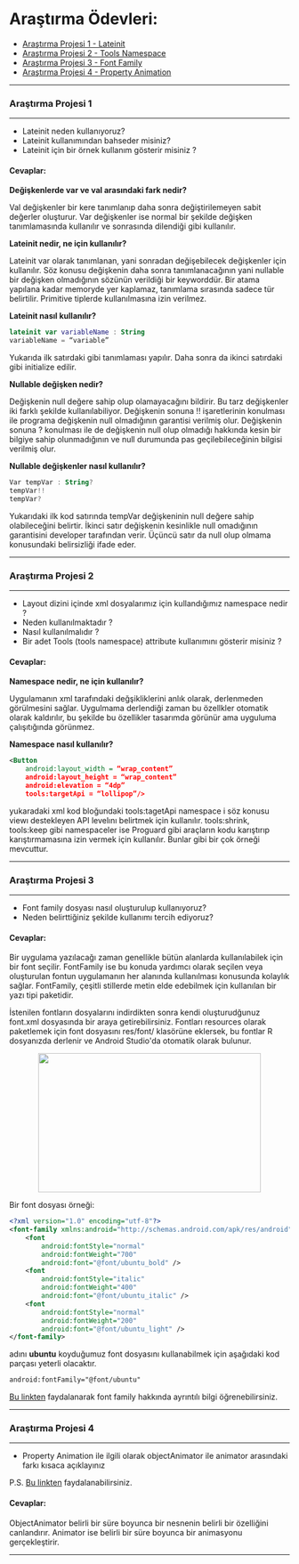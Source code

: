 # Araştırma Ödevleri:

- [Araştırma Projesi 1 - Lateinit](#1)
- [Araştırma Projesi 2 - Tools Namespace](#2)
- [Araştırma Projesi 3 - Font Family](#3)
- [Araştırma Projesi 4 - Property Animation](#4)

----
### <a name="1"></a> Araştırma Projesi 1
----

- Lateinit neden kullanıyoruz?
- Lateinit kullanımından bahseder misiniz?
- Lateinit için bir örnek kullanım gösterir misiniz ?

#### Cevaplar:
**Değişkenlerde var ve val arasındaki fark nedir?**

Val değişkenler bir kere tanımlanıp daha sonra değiştirilemeyen sabit değerler oluşturur. Var değişkenler ise normal bir şekilde değişken tanımlamasında kullanılır ve sonrasında dilendiği gibi kullanılır.

**Lateinit nedir, ne için kullanılır?**

Lateinit var olarak tanımlanan, yani sonradan değişebilecek değişkenler için kullanılır. Söz konusu değişkenin daha sonra tanımlanacağının yani nullable bir değişken olmadığının sözünün verildiği bir keyworddür. Bir atama yapılana kadar memoryde yer kaplamaz, tanımlama sırasında sadece tür belirtilir. Primitive tiplerde kullanılmasına izin verilmez.

**Lateinit nasıl kullanılır?**

```kotlin
lateinit var variableName : String 
variableName = “variable”
```
Yukarıda ilk satırdaki gibi tanımlaması yapılır. Daha sonra da ikinci satırdaki gibi initialize edilir.

**Nullable değişken nedir?**

Değişkenin null değere sahip olup olamayacağını bildirir. Bu tarz değişkenler iki farklı şekilde kullanılabiliyor. Değişkenin sonuna !! işaretlerinin konulması ile programa değişkenin null olmadığının garantisi verilmiş olur. Değişkenin sonuna ? konulması ile de değişkenin null olup olmadığı hakkında kesin bir bilgiye sahip olunmadığının ve null durumunda pas geçilebileceğinin bilgisi verilmiş olur.

**Nullable değişkenler nasıl kullanılır?**

```kotlin
Var tempVar : String?
tempVar!!
tempVar?
```
Yukarıdaki ilk kod satırında tempVar değişkeninin null değere sahip olabileceğini belirtir. 
İkinci satır değişkenin kesinlikle null omadığının garantisini developer tarafından verir.
Üçüncü satır da null olup olmama konusundaki belirsizliği ifade eder.


----
### <a name="2"></a> Araştırma Projesi 2
----

- Layout dizini içinde xml dosyalarımız için kullandığımız namespace nedir ?
- Neden kullanılmaktadır ?
- Nasıl kullanılmalıdır ?
- Bir adet Tools (tools namespace) attribute kullanımını gösterir misiniz ? 

#### Cevaplar:

**Namespace nedir, ne için kullanılır?**

Uygulamanın xml tarafındaki değşikliklerini anlık olarak, derlenmeden görülmesini sağlar. Uygulmama derlendiği zaman bu özellkler otomatik olarak kaldırılır, bu şekilde bu özellikler tasarımda görünür ama uyguluma çalışıtığında görünmez.

**Namespace nasıl kullanılır?**

```xml
<Button
	android:layout_width = “wrap_content”
	android:layout_height = “wrap_content”
	android:elevation = “4dp”
	tools:targetApi = “lollipop”/>
 ```
 
yukaradaki xml kod bloğundaki tools:tagetApi namespace i söz konusu viewı destekleyen API levelını belirtmek için kullanılır. 
tools:shrink, tools:keep gibi namespaceler ise Proguard gibi araçların kodu karıştırıp karıştırmamasına izin vermek için kullanılır. Bunlar gibi bir çok örneği mevcuttur.

----

### <a name="3"></a> Araştırma Projesi 3
----

- Font family dosyası nasıl oluşturulup kullanıyoruz?
- Neden belirttiğiniz şekilde kullanımı tercih ediyoruz?


#### Cevaplar:

Bir uygulama yazılacağı zaman genellikle bütün alanlarda kullanılabilek için bir font seçilir. FontFamily ise bu konuda yardımcı olarak seçilen veya oluşturulan fontun uygulamanın her alanında kullanılması konusunda kolaylık sağlar. FontFamily, çeşitli stillerde metin elde edebilmek için kullanılan bir yazı tipi paketidir. 

İstenilen fontların dosyalarını indirdikten sonra kendi oluşturudğunuz font.xml dosyasında bir araya getirebilirsiniz. Fontları resources olarak paketlemek için font dosyasını res/font/ klasörüne eklersek, bu fontlar R dosyanızda derlenir ve Android Studio'da otomatik olarak bulunur.

<p align="center">
<img src="https://github.com/pelsinkaplan/Upschool-Progress/blob/main/Research-Assignments/creating_font_file.png" width="400" height="250">
</p>

Bir font dosyası örneği:

```xml
<?xml version="1.0" encoding="utf-8"?>
<font-family xmlns:android="http://schemas.android.com/apk/res/android">
    <font
        android:fontStyle="normal"
        android:fontWeight="700"
        android:font="@font/ubuntu_bold" />
    <font
        android:fontStyle="italic"
        android:fontWeight="400"
        android:font="@font/ubuntu_italic" />
    <font
        android:fontStyle="normal"
        android:fontWeight="200"
        android:font="@font/ubuntu_light" />
</font-family>
 ```
 adını **ubuntu** koyduğumuz font dosyasını kullanabilmek için aşağıdaki kod parçası yeterli olacaktır.
 
 ```xml
android:fontFamily="@font/ubuntu"
 ```


[Bu linkten](https://developer.android.com/guide/topics/ui/look-and-feel/fonts-in-xml ) faydalanarak font family hakkında ayrıntılı bilgi öğrenebilirsiniz.


----
### <a name="4"></a> Araştırma Projesi 4
----

- Property Animation ile ilgili olarak objectAnimator ile animator arasındaki farkı kısaca açıklayınız

P.S. [Bu linkten](https://developer.android.com/guide/topics/resources/animation-resource#Property) faydalanabilirsiniz.

#### Cevaplar:

ObjectAnimator belirli bir süre boyunca bir nesnenin belirli bir özelliğini canlandırır. 
Animator ise belirli bir süre boyunca bir animasyonu gerçekleştirir.

----
